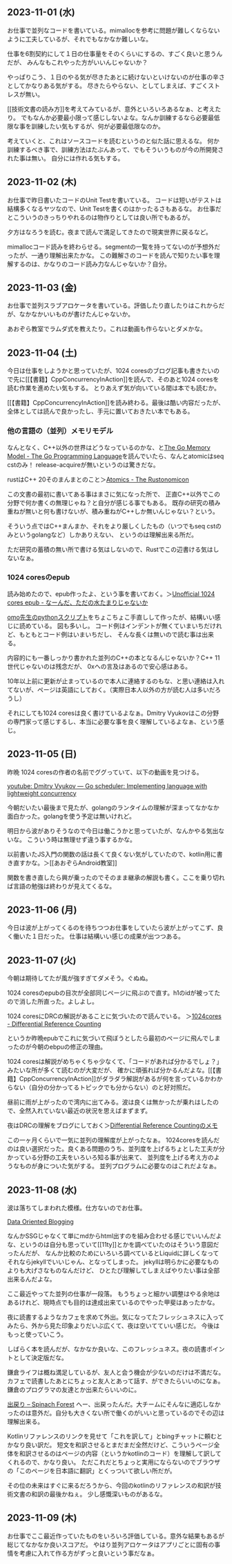 ## 2023-11-01 (水)

お仕事で並列なコードを書いている。mimallocを参考に問題が難しくならないように工夫しているが、それでもなかなか難しいな。

仕事を6割契約にして１日の仕事量をそのくらいにするの、すごく良いと思うんだが、
みんなもこれやった方がいいんじゃないか？

やっぱりこう、１日のやる気が尽きたあとに続けないといけないのが仕事の辛さとしてかなりある気がする。
尽きたらやらない、としてしまえば、すごくストレスが無い。

[[技術文書の読み方]]を考えてみているが、意外といろいろあるなぁ、と考えたり。
でもなんか必要最小限って感じしないよな。なんか訓練するなら必要最低限な事を訓練したい気もするが、何が必要最低限なのか。

考えていくと、これはソースコードを読むというのと似た話に思えるな。
何か訓練するべき事で、訓練方法はたぶんあって、でもそういうものが今の所開発された事は無い。
自分には作れる気もする。

## 2023-11-02 (木)

お仕事で昨日書いたコードのUnit Testを書いている。
コードは短いがテストは結構多くなるヤツなので、Unit Testを書くのはかったるさもあるな。
お仕事だとこういうのきっちりやれるのは物作りとしては良い所でもあるが。

夕方はなろうを読む。夜まで読んで満足してきたので現実世界に戻るなど。

mimallocコード読みを終わらせる。segmentの一覧を持ってないのが予想外だったが、一通り理解出来たかな。
この難解さのコードを読んで知りたい事を理解するのは、かなりのコード読み力なんじゃないか？自分。

## 2023-11-03 (金)

お仕事で並列スラブアロケータを書いている。評価したり直したりはこれからだが、なかなかいいものが書けたんじゃないか。

あおぞら教室でラムダ式を教えたり。これは動画も作らないとダメかな。

## 2023-11-04 (土)

今日は仕事をしようかと思っていたが、1024 coresのブログ記事も書きたいので先に[[【書籍】CppConcurrencyInAction]]を読んで、そのあと1024 coresを読む作業を進めたい気もする。
とりあえず気が向いている間は本でも読むか。

[[【書籍】CppConcurrencyInAction]]を読み終わる。最後は酷い内容だったが、全体としては読んで良かったし、手元に置いておきたい本でもある。

### 他の言語の（並列）メモリモデル

なんとなく、C++以外の世界はどうなっているのかな、と[The Go Memory Model - The Go Programming Language](https://go.dev/ref/mem)を読んでいたら、なんとatomicはseq cstのみ！
release-acquireが無いというのは驚きだな。

rustはC++ 20そのまんまとのこと＞[Atomics - The Rustonomicon](https://doc.rust-lang.org/nomicon/atomics.html)

この文書の最初に書いてある事はまさに気になった所で、
正直C++以外でこの分野で何か書くの無理じゃね？と自分が感じる事でもある。
既存の研究の積み重ねが無いと何も書けないが、積み重ねがC++しか無いんじゃない？という。

そういう点ではC++まんまか、それをより厳しくしたもの（いつでもseq cstのみというgolangなど）しかありえない、
というのは理解出来る所だ。

ただ研究の蓄積の無い所で書ける気はしないので、Rustでこの辺書ける気はしないなぁ。

### 1024 coresのepub

読み始めたので、epub作ったよ、という事を書いておく。＞[Unofficial 1024 cores epub - なーんだ、ただの水たまりじゃないか](https://karino2.github.io/2023/11/04/unofficial_1024cores_epub.html)

[omo先生のpythonスクリプト](https://github.com/omo/rsc.epub)をちょこちょこ手直しして作ったが、結構いい感じに読めている。
図も多いし。
コード例はインデントが無くていまいちだけれど、もともとコード例はいまいちだし、
そんな長くは無いので読む事は出来る。

内容的にも一番しっかり書かれた並列のC++の本となるんじゃないか？C++ 11世代じゃないのは残念だが、
0xへの言及はあるので安心感はある。

10年以上前に更新が止まっているので本人に連絡するのもな、と思い連絡は入れてないが、ページは英語にしておく。（実際日本人以外の方が読む人は多いだろうし）

それにしても1024 coresは良く書けているよなぁ。Dmitry Vyukovはこの分野の専門家って感じするし、本当に必要な事を良く理解しているよなぁ、という感じ。

## 2023-11-05 (日)

昨晩 1024 coresの作者の名前でググっていて、以下の動画を見つける。

[youtube: Dmitry Vyukov — Go scheduler: Implementing language with lightweight concurrency](https://youtu.be/-K11rY57K7k?si=cAkA0Cv3sU-4d7FQ)

今朝だいたい最後まで見たが、golangのランタイムの理解が深まってなかなか面白かった。golangを使う予定は無いけれど。

明日から波がありそうなので今日は働こうかと思っていたが、なんかやる気出ないな。
こういう時は無理せず違う事するかな。

以前書いたJS入門の関数の話は長くて良くない気がしていたので、kotlin用に書き直すかな。＞[[あおぞらAndroid教室]]

関数を書き直したら興が乗ったのでそのまま継承の解説も書く。ここを乗り切れば言語の勉強は終わりが見えてくるな。

## 2023-11-06 (月)

今日は波が上がってくるのを待ちつつお仕事をしていたら波が上がってこず、良く働いた１日だった。
仕事は結構いい感じの成果が出つつある。

## 2023-11-07 (火)

今朝は期待してたが風が強すぎてダメそう。ぐぬぬ。

1024 coresのepubの目次が全部同じページに飛ぶので直す。h1のidが被ってたので消した所直った。よしよし。

1024 coresにDRCの解説があることに気づいたので読んでいる。
＞[1024cores - Differential Reference Counting](https://www.1024cores.net/home/lock-free-algorithms/object-life-time-management/differential-reference-counting)

というか昨晩epubでこれに気づいて飛ぼうとしたら最初のページに飛んでしまったのが今朝のebpuの修正の理由。

1024 coresは解説がめちゃくちゃ少なくて、「コードがあれば分かるでしょ？」みたいな所が多くて読むのが大変だが、
確かに頑張れば分かるんだよな。[[【書籍】CppConcurrencyInAction]]がダラダラ解説があるが何を言っているかわからない（自分の分かってるトピックでも分からない）のと好対照だ。

昼前に雨が上がったので湾内に出てみる。波は良くは無かったが乗れはしたので、全然入れていない最近の状況を思えばまずまず。

夜はDRCの理解をブログにしておく＞[Differential Reference Countingのメモ](https://karino2.github.io/2023/11/07/drc_memo.html)

この一ヶ月くらいで一気に並列の理解度が上がったなぁ。
1024coresを読んだのは良い選択だった。良くある問題のうち、並列度を上げるちょとした工夫が分かっている分野の工夫をいろいろ知る事が出来て、
並列度を上げる考え方のようなものが身についた気がする。
並列プログラムに必要なのはこれだよなぁ。

## 2023-11-08 (水)

波は落ちてしまわれた模様。仕方ないのでお仕事。

[Data Oriented Blogging](https://matklad.github.io/2023/11/07/dta-oriented-blogging.html)

なんかSSGじゃなくて単にmdからhtml出すのを組み合わせる感じでいいんだよな、というのは自分も思っていて[[11ty]]とかを調べていたのはそういう意図だったんだが、
なんか比較のためにいろいろ調べているとLiquidに詳しくなってそれならjekyllでいいじゃん、となってしまった。
jekyllは明らかに必要なものよりも大げさなものなんだけど、
ひとたび理解してしまえばやりたい事は全部出来るんだよな。

ここ最近やってた並列の仕事が一段落。
もうちょっと細かい調整はやる余地はあるけれど、現時点でも目的は達成出来ているのでやった甲斐はあったかな。

夜に読書するようなカフェを求めて外出。気になってたフレッシュネスに入ってみたら、外から見た印象よりだいぶ広くて、夜は空いてていい感じだ。
今後はもっと使っていこう。

しばらく本を読んだが、なかなか良いな、このフレッシュネス。夜の読書ポイントとして決定版だな。

鎌倉ライフは概ね満足しているが、友人と会う機会が少ないのだけは不満だな。
カフェで読書したあとにちょっと友人とあって話す、ができたらいいのになぁ。
鎌倉のプログラマの友達とか出来たらいいのに。

[出戻り – Spinach Forest](https://records.dodgson.org/2023/10/29/returning/) へー、出戻ったんだ。大チームにそんなに適応しなかったのは意外だ。自分も大きくない所で働くのがいいと思っているのでその辺は理解出来る。

Kotlinリファレンスのリンクを見せて「これを訳して」とbingチャットに頼むとかなり良い訳だ。
短文を和訳させるとまだまだ全然だけど、こういうページ全体を和訳させるのはページの内容（というかkotlinのコード）を理解して訳してくれるので、かなり良い。
ただこれだとちょっと実用にならないのでブラウザの「このページを日本語に翻訳」とくっついて欲しい所だが。

その位の未来はすぐに来るだろうから、今回のkotlinのリファレンスの和訳が技術文書の和訳の最後かねぇ。
少し感慨深いものがあるな。

## 2023-11-09 (木)

お仕事でここ最近作っていたものをいろいろ評価している。意外な結果もあるが総じてなかなか良いスコアだ。
やはり並列アロケータはアプリごとに固有の事情を考慮に入れて作る方がずっと良いという事だなぁ。